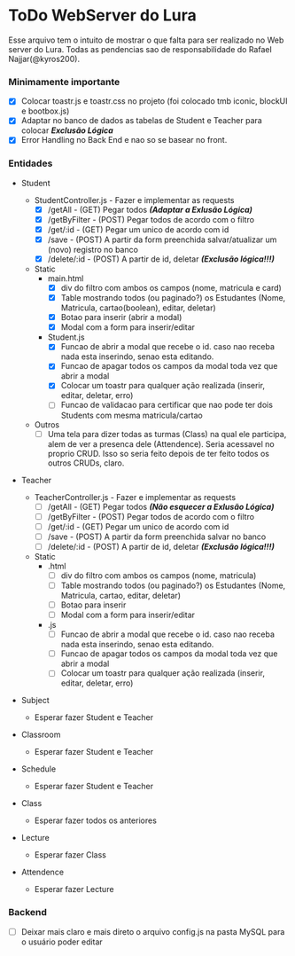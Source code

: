 # ToDo WebServer do Lura
Esse arquivo tem o intuito de mostrar o que falta para ser realizado no Web server do Lura. Todas as pendencias sao de responsabilidade do Rafael Najjar(@kyros200).

### Minimamente importante
* [X] Colocar toastr.js e toastr.css no projeto (foi colocado tmb iconic, blockUI e bootbox.js)
* [X] Adaptar no banco de dados as tabelas de Student e Teacher para colocar ***Exclusão Lógica***
* [X] Error Handling no Back End e nao so se basear no front.

### Entidades
* Student
  * StudentController.js - Fazer e implementar as requests
    * [X] /getAll - (GET) Pegar todos ***(Adaptar a Exlusão Lógica)***
    * [X] /getByFilter - (POST) Pegar todos de acordo com o filtro
    * [X] /get/:id - (GET) Pegar um unico de acordo com id
    * [X] /save - (POST) A partir da form preenchida salvar/atualizar um (novo) registro no banco
    * [X] /delete/:id - (POST) A partir de id, deletar ***(Exclusão lógica!!!)***
  * Static
    * main.html
      * [X] div do filtro com ambos os campos (nome, matricula e card)
      * [X] Table mostrando todos (ou paginado?) os Estudantes (Nome, Matricula, cartao(boolean), editar, deletar)
      * [X] Botao para inserir (abrir a modal)
      * [X] Modal com a form para inserir/editar
    * Student.js
      * [X] Funcao de abrir a modal que recebe o id. caso nao receba nada esta inserindo, senao esta editando.
      * [X] Funcao de apagar todos os campos da modal toda vez que abrir a modal
      * [X] Colocar um toastr para qualquer ação realizada (inserir, editar, deletar, erro)
      * [ ] Funcao de validacao para certificar que nao pode ter dois Students com mesma matricula/cartao
  * Outros
    * [ ] Uma tela para dizer todas as turmas (Class) na qual ele participa, alem de ver a presenca dele (Attendence). Seria acessavel no proprio CRUD. Isso so seria feito depois de ter feito todos os outros CRUDs, claro.

* Teacher
  * TeacherController.js - Fazer e implementar as requests
    * [ ] /getAll - (GET) Pegar todos ***(Não esquecer a Exlusão Lógica)***
    * [ ] /getByFilter - (POST) Pegar todos de acordo com o filtro
    * [ ] /get/:id - (GET) Pegar um unico de acordo com id
    * [ ] /save - (POST) A partir da form preenchida salvar no banco
    * [ ] /delete/:id - (POST) A partir de id, deletar ***(Exclusão lógica!!!)***
  * Static
    * .html
      * [ ] div do filtro com ambos os campos (nome, matricula)
      * [ ] Table mostrando todos (ou paginado?) os Estudantes (Nome, Matricula, cartao, editar, deletar)
      * [ ] Botao para inserir
      * [ ] Modal com a form para inserir/editar
    * .js
      * [ ] Funcao de abrir a modal que recebe o id. caso nao receba nada esta inserindo, senao esta editando.
      * [ ] Funcao de apagar todos os campos da modal toda vez que abrir a modal
      * [ ] Colocar um toastr para qualquer ação realizada (inserir, editar, deletar, erro)

* Subject
  * Esperar fazer Student e Teacher

* Classroom
  * Esperar fazer Student e Teacher
  
* Schedule
  * Esperar fazer Student e Teacher
  
* Class
  * Esperar fazer todos os anteriores
  
* Lecture
  * Esperar fazer Class
  
* Attendence
  * Esperar fazer Lecture

### Backend
* [ ] Deixar mais claro e mais direto o arquivo config.js na pasta MySQL para o usuário poder editar
